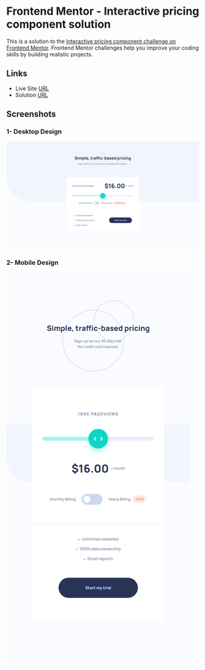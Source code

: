 # Frontend Mentor - Interactive pricing component solution

This is a solution to the [Interactive pricing component challenge on Frontend Mentor](https://www.frontendmentor.io/challenges/interactive-pricing-component-t0m8PIyY8). Frontend Mentor challenges help you improve your coding skills by building realistic projects.

## Links

- Live Site [URL](https://mhmd-tarek-mhmd.github.io/interactive-pricing-component)
- Solution [URL](https://www.frontendmentor.io/solutions/interactive-pricing-component-)

## Screenshots

### 1- Desktop Design

![](screenshots/desktop.png)

### 2- Mobile Design

![](screenshots/mobile.png)
